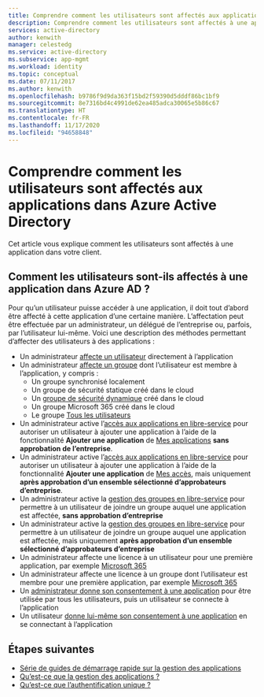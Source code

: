 ```yaml
---
title: Comprendre comment les utilisateurs sont affectés aux applications dans Azure Active Directory
description: Comprendre comment les utilisateurs sont affectés à une application qui utilise Azure Active Directory pour la gestion des identités.
services: active-directory
author: kenwith
manager: celestedg
ms.service: active-directory
ms.subservice: app-mgmt
ms.workload: identity
ms.topic: conceptual
ms.date: 07/11/2017
ms.author: kenwith
ms.openlocfilehash: b9786f9d9da363f15bd2f59390d5dddf86bc1bf9
ms.sourcegitcommit: 8e7316bd4c4991de62ea485adca30065e5b86c67
ms.translationtype: HT
ms.contentlocale: fr-FR
ms.lasthandoff: 11/17/2020
ms.locfileid: "94658848"
---
```

# <a name="understand-how-users-are-assigned-to-apps-in-azure-active-directory"></a>Comprendre comment les utilisateurs sont affectés aux applications dans Azure Active Directory
Cet article vous explique comment les utilisateurs sont affectés à une application dans votre client.

## <a name="how-do-users-get-assigned-to-an-application-in-azure-ad"></a>Comment les utilisateurs sont-ils affectés à une application dans Azure AD ?
Pour qu’un utilisateur puisse accéder à une application, il doit tout d’abord être affecté à cette application d’une certaine manière. L’affectation peut être effectuée par un administrateur, un délégué de l’entreprise ou, parfois, par l’utilisateur lui-même. Voici une description des méthodes permettant d’affecter des utilisateurs à des applications :

*  Un administrateur [affecte un utilisateur](./assign-user-or-group-access-portal.md) directement à l’application
*  Un administrateur [affecte un groupe](./assign-user-or-group-access-portal.md) dont l’utilisateur est membre à l’application, y compris :
    * Un groupe synchronisé localement
    * Un groupe de sécurité statique créé dans le cloud
    * Un [groupe de sécurité dynamique](../enterprise-users/groups-dynamic-membership.md) créé dans le cloud
    * Un groupe Microsoft 365 créé dans le cloud
    * Le groupe [Tous les utilisateurs](../fundamentals/active-directory-groups-create-azure-portal.md)
*  Un administrateur active l’[accès aux applications en libre-service](./manage-self-service-access.md) pour autoriser un utilisateur à ajouter une application à l’aide de la fonctionnalité **Ajouter une application** de [Mes applications](../user-help/my-apps-portal-end-user-access.md) **sans approbation de l’entreprise**.
*  Un administrateur active l’[accès aux applications en libre-service](./manage-self-service-access.md) pour autoriser un utilisateur à ajouter une application à l’aide de la fonctionnalité **Ajouter une application** de [Mes accès](../user-help/my-apps-portal-end-user-access.md), mais uniquement **après approbation d’un ensemble sélectionné d’approbateurs d’entreprise**.
*  Un administrateur active la [gestion des groupes en libre-service](../enterprise-users/groups-self-service-management.md) pour permettre à un utilisateur de joindre un groupe auquel une application est affectée, **sans approbation d’entreprise**
*  Un administrateur active la [gestion des groupes en libre-service](../enterprise-users/groups-self-service-management.md) pour permettre à un utilisateur de joindre un groupe auquel une application est affectée, mais uniquement **après approbation d’un ensemble sélectionné d’approbateurs d’entreprise**
*  Un administrateur affecte une licence à un utilisateur pour une première application, par exemple [Microsoft 365](https://products.office.com/)
*  Un administrateur affecte une licence à un groupe dont l’utilisateur est membre pour une première application, par exemple [Microsoft 365](https://products.office.com/)
*  Un [administrateur donne son consentement à une application](../develop/howto-convert-app-to-be-multi-tenant.md) pour être utilisée par tous les utilisateurs, puis un utilisateur se connecte à l’application
* Un utilisateur [donne lui-même son consentement à une application](../develop/howto-convert-app-to-be-multi-tenant.md) en se connectant à l’application

## <a name="next-steps"></a>Étapes suivantes
* [Série de guides de démarrage rapide sur la gestion des applications](view-applications-portal.md)
* [Qu’est-ce que la gestion des applications ?](what-is-application-management.md)
* [Qu’est-ce que l’authentification unique ?](what-is-single-sign-on.md)